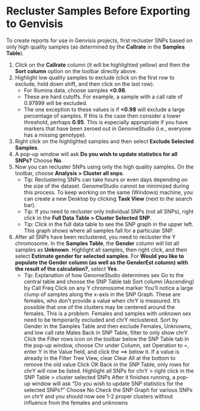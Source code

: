 # Recluster Samples Before Exporting to Genvisis

To create reports for use in Genvisis projects, first recluster SNPs based on only high quality samples (as determined by the **Callrate** in the **Samples Table**).

1. Click on the **Callrate** column (it will be highlighted yellow) and then the **Sort column** option on the toolbar directly above.
2. Highlight low quality samples to exclude (click on the first row to exclude, hold down shift, and then click on the last row).
    * For Illumina data, choose samples **<0.98**.
    * These are hard cutoffs. For example, a sample with a call rate of 0.97999 will be excluded.
    * The one exception to these values is if **<0.98** will exclude a large percentage of samples. If this is the case then consider a lower threshold, perhaps **0.95**. This is especially appropriate if you have markers that have been zeroed out in GenomeStudio (i.e., everyone has a missing genotype).
3. Right click on the highlighted samples and then select **Exclude Selected Samples**.
4. A pop-up window will ask **Do you wish to update statistics for all SNPs?** Choose **No**.
5. Now you can recluster SNPs using only the high quality samples. On the toolbar, choose **Analysis > Cluster all snps**.
    * Tip: Reclustering SNPs can take hours or even days depending on the size of the dataset. GenomeStudio cannot be minimized during this process. To keep working on the same (Windows) machine, you can create a new Desktop by clicking **Task View** (next to the search bar).
    * Tip: If you need to recluster only individual SNPs (not all SNPs), right click in the **Full Data Table > Cluster Selected SNP**.
    * Tip: Click in the full data table to see the SNP graph in the upper left. This graph shows where all samples fall for a particular SNP.
6. After all SNPs have been reclustered, you need to recluster the Y chromosome. In the **Samples Table**, the **Gender** column will list all samples as **Unknown**. Highlight all samples, then right click, and then select **Estimate gender for selected samples**. For **Would you like to populate the Gender column (as well as the GenderEst column) with the result of the calculation?**, select **Yes**.
   * Tip: Explanation of how GenomeStudio determines sex
Go to the central table and choose the SNP Table tab
Sort column (Ascending) by Call Freq
Click on any Y chromosome marker
You’ll notice a large clump of samples along the x-axis in the SNP Graph. These are females, who don’t provide a value when chrY is measured.
It’s possible that one of the clusters may be centered around the females. This is a problem. Females and samples with unknown sex need to be temporarily excluded and chrY reclustered.
Sort by Gender in the Samples Table and then exclude Females, Unknowns, and low call rate Males
Back in SNP Table, filter to only show chrY
Click the Filter rows icon on the toolbar below the SNP Table tab
In the pop-up window, choose Chr under Column, set Operation to =, enter Y in the Value field, and click the ==> below it.
If a value is already in the Filter Tree View, clear Clear All at the bottom to remove the old value
Click OK
Back in the SNP Table, only rows for chrY will now be listed.
Highlight all SNPs for chrY > right click in the SNP Table > cluster selected SNPs
After it finishes running, a pop-up window will ask “Do you wish to update SNP statistics for the selected SNPs?” Choose No
Check the SNP Graph for various SNPs on chrY and you should now see 1-2 proper clusters without influence from the females and unknowns
